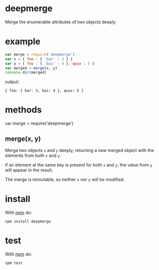 deepmerge
=========

Merge the enumerable attributes of two objects deeply.

example
=======

``` js
var merge = require('deepmerge')
var x = { foo : { 'bar' : 3 } }
var y = { foo : { 'baz' : 4 }, quux : 5 }
var merged = merge(x, y)
console.dir(merged)
```

output:

```
{ foo: { bar: 3, baz: 4 }, quux: 5 }
```

methods
=======

var merge = require('deepmerge')

merge(x, y)
-----------

Merge two objects `x` and `y` deeply, returning a new merged object with the
elements from both `x` and `y`.

If an element at the same key is present for both `x` and `y`, the value from
`y` will appear in the result.

The merge is immutable, so neither `x` nor `y` will be modified.

install
=======

With [npm](http://npmjs.org) do:

```
npm install deepmerge
```

test
====

With [npm](http://npmjs.org) do:

```
npm test
```
